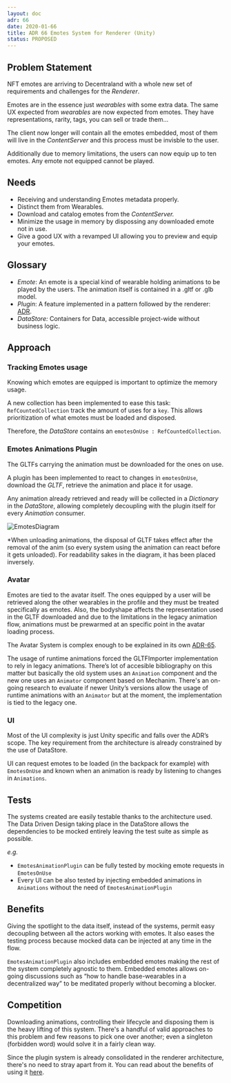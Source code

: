 ```yaml
---
layout: doc
adr: 66
date: 2020-01-66
title: ADR 66 Emotes System for Renderer (Unity)
status: PROPOSED
---
```


## Problem Statement

NFT emotes are arriving to Decentraland with a whole new set of requirements and challenges for the _Renderer_.

Emotes are in the essence just _wearables_ with some extra data. The same UX expected from _wearables_ are now expected from emotes. They have representations, rarity, tags, you can sell or trade them...

The client now longer will contain all the emotes embedded, most of them will live in the _ContentServer_ and this process must be invisble to the user.

Additionally due to memory limitations, the users can now equip up to ten emotes. Any emote not equipped cannot be played.

## Needs

- Receiving and understanding Emotes metadata properly.
- Distinct them from Wearables.
- Download and catalog emotes from the _ContentServer._
- Minimize the usage in memory by dispossing any downloaded emote not in use.
- Give a good UX with a revamped UI allowing you to preview and equip your emotes.

## Glossary

- _Emote_: An emote is a special kind of wearable holding animations to be played by the users. The animation itself is contained in a .gltf or .glb model.
- _Plugin_: A feature implemented in a pattern followed by the renderer: [ADR](/adr/ADR-56).
- _DataStore:_ Containers for Data, accessible project-wide without business logic.

## Approach

### Tracking Emotes usage

Knowing which emotes are equipped is important to optimize the memory usage.

A new collection has been implemented to ease this task: `RefCountedCollection` track the amount of uses for a `key`. This allows prioritization of what emotes must be loaded and disposed.

Therefore, the _DataStore_ contains an `emotesOnUse : RefCountedCollection`.

### Emotes Animations Plugin

The GLTFs carrying the animation must be downloaded for the ones on use.

A plugin has been implemented to react to changes in `emotesOnUse`, download the _GLTF_, retrieve the animation and place it for usage.

Any animation already retrieved and ready will be collected in a _Dictionary_ in the _DataStore_, allowing completely decoupling with the plugin itself for every _Animation_ consumer.

![EmotesDiagram](resources/ADR-66/emotes-diagram.png)

\*When unloading animations, the disposal of GLTF takes effect after the removal of the anim (so every system using the animation can react before it gets unloaded). For readability sakes in the diagram, it has been placed inversely.

### Avatar

Emotes are tied to the avatar itself. The ones equipped by a user will be retrieved along the other wearables in the profile and they must be treated specifically as emotes. Also, the bodyshape affects the representation used in the GLTF downloaded and due to the limitations in the legacy animation flow, animations must be prewarmed at an specific point in the avatar loading process.

The Avatar System is complex enough to be explained in its own [ADR-65](/adr/ADR-65).

The usage of runtime animations forced the GLTFImporter implementation to rely in legacy animations. There’s lot of accesible bibliography on this matter but basically the old system uses an `Animation` component and the new one uses an `Animator` component based on Mechanim. There's an on-going research to evaluate if newer Unity’s versions allow the usage of runtime animations with an `Animator` but at the moment, the implementation is tied to the legacy one.

### UI

Most of the UI complexity is just Unity specific and falls over the ADR’s scope. The key requirement from the architecture is already constrained by the use of DataStore.

UI can request emotes to be loaded (in the backpack for example) with `EmotesOnUse` and known when an animation is ready by listening to changes in `Animations`.

## Tests

The systems created are easily testable thanks to the architecture used. The Data Driven Design taking place in the DataStore allows the dependencies to be mocked entirely leaving the test suite as simple as possible.

_e.g._

- `EmotesAnimationPlugin` can be fully tested by mocking emote requests in `EmotesOnUse`
- Every UI can be also tested by injecting embedded animations in `Animations` without the need of `EmotesAnimationPlugin`

## Benefits

Giving the spotlight to the data itself, instead of the systems, permit easy decoupling between all the actors working with emotes. It also eases the testing process because mocked data can be injected at any time in the flow.

`EmotesAnimationPlugin` also includes embedded emotes making the rest of the system completely agnostic to them. Embedded emotes allows on-going discussions such as “how to handle base-wearables in a decentralized way” to be meditated properly without becoming a blocker.

## Competition

Downloading animations, controlling their lifecycle and disposing them is the heavy lifting of this system. There's a handful of valid approaches to this problem and few reasons to pick one over another; even a singleton (forbidden word) would solve it in a fairly clean way.

Since the plugin system is already consolidated in the renderer architecture, there's no need to stray apart from it. You can read about the benefits of using it
[here](/adr/ADR-56).
